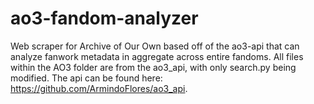 # ao3-fandom-analyzer
Web scraper for Archive of Our Own based off of the ao3-api that can analyze fanwork metadata in aggregate across entire fandoms. All files within the AO3 folder are from the ao3_api, with only search.py being modified. The api can be found here: https://github.com/ArmindoFlores/ao3_api.
